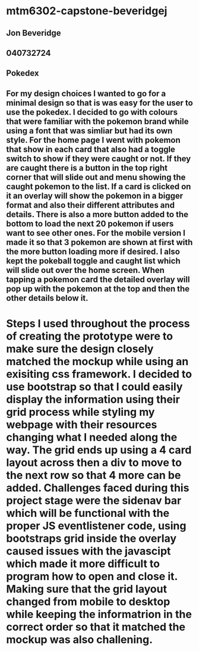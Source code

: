 # mtm6302-capstone-beveridgej


## Jon Beveridge
## 040732724
## Pokedex

## For my design choices I wanted to go for a minimal design so that is was easy for the user to use the pokedex. I decided to go with colours that were familiar with the pokemon brand while using a font that was simliar but had its own style. For the home page I went with pokemon that show in each card that also had a toggle switch to show if they were caught or not. If they are caught there is a button in the top right corner that will slide out and menu showing the caught pokemon to the list. If a card is clicked on it an overlay will show the pokemon in a bigger format and also their different attributes and details. There is also a more button added to the bottom to load the next 20 pokemon if users want to see other ones. For the mobile version I made it so that 3 pokemon are shown at first with the more button loading more if desired. I also kept the pokeball toggle and caught list which will slide out over the home screen. When tapping a pokemon card the detailed overlay will pop up with the pokemon at the top and then the other details below it. 

# Steps I used throughout the process of creating the prototype were to make sure the design closely matched the mockup while using an exisiting css framework. I decided to use bootstrap so that I could easily display the information using their grid process while styling my webpage with their resources changing what I needed along the way. The grid ends up using a 4 card layout across then a div to move to the next row so that 4 more can be added. Challenges faced during this project stage were the sidenav bar which will be functional with the proper JS eventlistener code, using bootstraps grid inside the overlay caused issues with the javascipt which made it more difficult to program how to open and close it. Making sure that the grid layout changed from mobile to desktop while keeping the informatrion in the correct order so that it matched the mockup was also challening. 